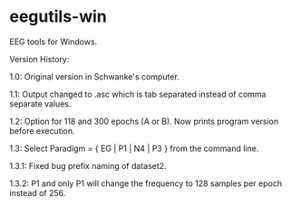 # eegutils-win

EEG tools for Windows.

Version History:

1.0: Original version in Schwanke's computer.

1.1: Output changed to .asc which is tab separated instead of comma separate values.

1.2: Option for 118 and 300 epochs (A or B). Now prints program version before execution.

1.3: Select Paradigm <Type> = { EG | P1 | N4 | P3 } from the command line.

1.3.1: Fixed bug prefix naming of dataset2.

1.3.2: P1 and only P1 will change the frequency to 128 samples per epoch instead of 256.


